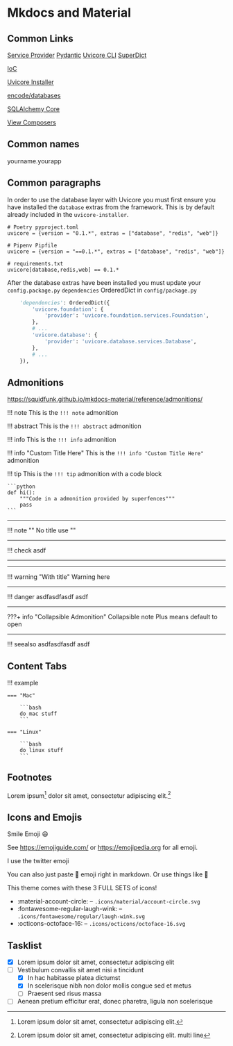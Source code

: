 # Mkdocs and Material


## Common Links

[Service Provider](/service-providers/)
[Pydantic](/orm-pydantic/)
[Uvicore CLI](/cli/)
[SuperDict](/superdict/)

[IoC](/ioc/)

[Uvicore Installer](/installation/)

[encode/databases](https://github.com/encode/databases)

[SQLAlchemy Core](https://docs.sqlalchemy.org/en/13/core/tutorial.html)

[View Composers](/view-composers/)

## Common names

yourname.yourapp



## Common paragraphs


In order to use the database layer with Uvicore you must first ensure you have installed the `database` extras from the framework.  This is by default already included in the `uvicore-installer`.
```
# Poetry pyproject.toml
uvicore = {version = "0.1.*", extras = ["database", "redis", "web"]}

# Pipenv Pipfile
uvicore = {version = "==0.1.*", extras = ["database", "redis", "web"]}

# requirements.txt
uvicore[database,redis,web] == 0.1.*
```



After the database extras have been installed you must update your `config.package.py` `dependencies` OrderedDict in `config/package.py`
```python
    'dependencies': OrderedDict({
        'uvicore.foundation': {
            'provider': 'uvicore.foundation.services.Foundation',
        },
        # ...
        'uvicore.database': {
            'provider': 'uvicore.database.services.Database',
        },
        # ...
    }),
```




## Admonitions

https://squidfunk.github.io/mkdocs-material/reference/admonitions/

!!! note
    This is the `!!! note` admonition

!!! abstract
    This is the `!!! abstract` admonition

!!! info
    This is the `!!! info` admonition

!!! info "Custom Title Here"
    This is the `!!! info "Custom Title Here"` admonition

!!! tip
    This is the `!!! tip` admonition with a code block

    ```python
    def hi():
        """Code in a admonition provided by superfences"""
        pass
    ```

---

!!! note ""
    No title use ""

---

!!! check
    asdf

---



---

!!! warning "With title"
    Warning here

---

!!! danger
    asdfasdfasdf
    asdf

---

???+ info "Collapsible Admonition"
    Collapsible note
    Plus means default to open

---

!!! seealso
    asdfasdfasdf
    asdf


## Content Tabs

!!! example

    === "Mac"

        ```bash
        do mac stuff
        ```

    === "Linux"

        ```bash
        do linux stuff
        ```


## Footnotes

Lorem ipsum[^1] dolor sit amet, consectetur adipiscing elit.[^2]



[^1]: Lorem ipsum dolor sit amet, consectetur adipiscing elit.
[^2]:
    Lorem ipsum dolor sit amet, consectetur adipiscing elit.
    multi line


## Icons and Emojis

Smile Emoji :smile:

See https://emojiguide.com/ or https://emojipedia.org for all emoji.

I use the twitter emoji

You can also just paste 🧒 emoji right in markdown.  Or use things like :slightly_frowning_face:

This theme comes with these 3 FULL SETS of icons!

* :material-account-circle: – `.icons/material/account-circle.svg`
* :fontawesome-regular-laugh-wink: – `.icons/fontawesome/regular/laugh-wink.svg`
* :octicons-octoface-16: – `.icons/octicons/octoface-16.svg`


## Tasklist


* [x] Lorem ipsum dolor sit amet, consectetur adipiscing elit
* [ ] Vestibulum convallis sit amet nisi a tincidunt
    * [x] In hac habitasse platea dictumst
    * [x] In scelerisque nibh non dolor mollis congue sed et metus
    * [ ] Praesent sed risus massa
* [ ] Aenean pretium efficitur erat, donec pharetra, ligula non scelerisque
